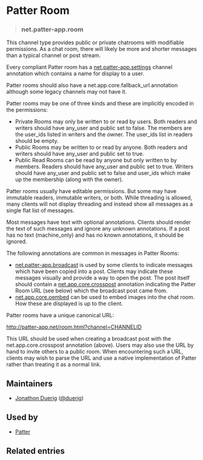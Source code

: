 <!-- give your channel type a title -->
# Patter Room

<!-- specify the channel type -->
> ### net.patter-app.room

<!-- provide a description for this channel type's behavior -->
This channel type provides public or private chatrooms with modifiable permissions. As a chat room, there will likely be more and shorter messages than a typical channel or post stream. 

Every compliant Patter room has a [net.patter-app.settings](/object-metadata/master/annotations/net.patter-app.settings.md) channel annotation which contains a name for display to a user.

Patter rooms should also have a net.app.core.fallback_url annotation although some legacy channels may not have it.

Patter rooms may be one of three kinds and these are implicitly encoded in the permissions:
* Private Rooms may only be written to or read by users. Both readers and writers should have any_user and public set to false. The members are the user_ids listed in writers and the owner. The user_ids list in readers should be empty.
* Public Rooms may be written to or read by anyone. Both readers and writers should have any_user and public set to true.
* Public Read Rooms can be read by anyone but only written to by members. Readers should have any_user and public set to true. Writers should have any_user and public set to false and user_ids which make up the membership (along with the owner).

Patter rooms usually have editable permissions. But some may have immutable readers, immutable writers, or both. While threading is allowed, many clients will not display threading and instead show all messages as a single flat list of messages.

Most messages have text with optional annotations. Clients should render the text of such messages and ignore any unknown annotations. If a post has no text (machine_only) and has no known annotations, it should be ignored.

The following annotations are common in messages in Patter Rooms:
* [net.patter-app.broadcast](/object-metadata/master/annotations/net.patter-app.broadcast) is used by some clients to indicate messages which have been copied into a post. Clients may indicate these messages visually and provide a way to open the post. The post itself should contain a [net.app.core.crosspost](/object-metadata/master/annotations/net.app.core.crosspost) annotation indicating the Patter Room URL (see below) which the broadcast post came from.
* [net.app.core.oembed](/object-metadata/master/annotations/net.app.core.oembed) can be used to embed images into the chat room. How these are displayed is up to the client.

Patter rooms have a unique canonical URL:

http://patter-app.net/room.html?channel=CHANNELID

This URL should be used when creating a broadcast post with the net.app.core.crosspost annotation (above). Users may also use the URL by hand to invite others to a public room. When encountering such a URL, clients may wish to parse the URL and use a native implementation of Patter rather than treating it as a normal link.

<!-- provide a way to contact you -->
## Maintainers
* [Jonathon Duerig](http://jonathonduerig.com) ([@duerig](https://alpha.app.net/duerig))

<!-- provide references to compatible apps / service -->
## Used by 
* [Patter](http://patter-app.net)

<!-- provide references to related entries -->
## Related entries
